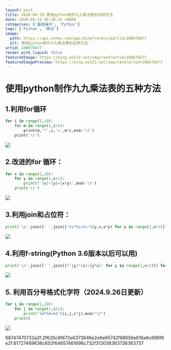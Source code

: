 ```yaml
---
layout: post
title: 2020-09-19-使用python制作九九乘法表的五种方法
date: 2020-09-19 09:20:15 +0800
categories: ['基础操作', 'Python']
tags: ['Python', '算法']
image:
  path: https://api.vvhan.com/api/bing?rand=sj&artid=108676677
  alt: 使用python制作九九乘法表的五种方法
artid: 108676677
render_with_liquid: false
featuredImage: https://bing.ee123.net/img/rand?artid=108676677
featuredImagePreview: https://bing.ee123.net/img/rand?artid=108676677
---
```


# 使用python制作九九乘法表的五种方法

## **1.利用for循环**

```python
for i in range(1,10):
    for m in range(1,i+1):
        print(m,'*',i,'=',m*i,end='\t')
    print('\r')
```

![](https://i-blog.csdnimg.cn/blog_migrate/53b546f1fa5ea433b48c9d1dc463a106.png)

## **2.改进的for 循环：**

```python
for x in range(1,10):
    for y in range(1,x+1):
        print(f'{x}*{y}={x*y}',end='\t')
    print('\r')
```

![](https://i-blog.csdnimg.cn/blog_migrate/aea3b93eeff7c8612059c96c36108849.png)

## **3.利用join和占位符：**

```python
print('\n'.join([' '.join(['%s*%s=%s'%(y,x,x*y) for y in range(1,x+1)]) for x in range(1,10)]))
```

![](https://i-blog.csdnimg.cn/blog_migrate/013f0fbbf7aa89a0534770c7b5146701.png)

## 4.利用f-string(Python 3.6版本以后可以用)

```python
print('\n'.join([' '.join([f'{y}*{x}={y*x}' for y in range(1,x+1)]) for x in range(1,10)]))
```

![](https://i-blog.csdnimg.cn/blog_migrate/874596cdfd159daadeedd5d9f7047fc7.png)

## 5. 利用百分号格式化字符（2024.9.26日更新）

```python
for i in range(1,10):
    for j in range(1,i+1):
        print('%d*%d=%d'%(i,j,i*j),end="\t")
    print()
```

![](https://i-blog.csdnimg.cn/direct/dda66d524f3846ad8f9bec4fb859fe00.png)

68747470733a2f:2f626c6f672e6373646e2e6e65742f68656e616e6c696f6e2f:61727469636c652f64657461696c732f313038363736363737